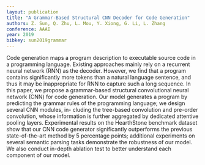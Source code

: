 ```yaml
---
layout: publication
title: "A Grammar-Based Structural CNN Decoder for Code Generation"
authors: Z. Sun, Q. Zhu, L. Mou, Y. Xiong, G. Li, L. Zhang
conference: AAAI
year: 2019
bibkey: sun2019grammar
---
```

Code  generation  maps  a  program  description  to  executable
source code in a programming language. Existing approaches
mainly rely on a recurrent neural network (RNN) as the decoder. However, we find that a program contains significantly
more tokens than a natural language sentence, and thus it may
be inappropriate for RNN to capture such a long sequence. In
this paper, we propose a grammar-based structural convolutional neural network (CNN) for code generation. Our model
generates a program by predicting the grammar rules of the
programming language; we design several CNN modules, in-
cluding the tree-based convolution and pre-order convolution,
whose information is further aggregated by dedicated attentive pooling layers. Experimental results on the HearthStone
benchmark dataset show that our CNN code generator significantly outperforms the previous state-of-the-art method by 5
percentage points; additional experiments on several semantic parsing tasks demonstrate the robustness of our model. We
also conduct in-depth ablation test to better understand each
component of our model.
